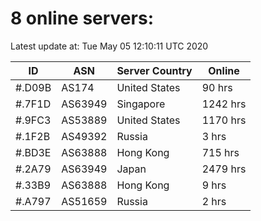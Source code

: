 # 8 online servers:

Latest update at: Tue May 05 12:10:11 UTC 2020

| ID | ASN | Server Country | Online |
| -- | --- | -------------- | ------ |
| #.D09B | AS174 | United States | 90 hrs |
| #.7F1D | AS63949 | Singapore | 1242 hrs |
| #.9FC3 | AS53889 | United States | 1170 hrs |
| #.1F2B | AS49392 | Russia | 3 hrs |
| #.BD3E | AS63888 | Hong Kong | 715 hrs |
| #.2A79 | AS63949 | Japan | 2479 hrs |
| #.33B9 | AS63888 | Hong Kong | 9 hrs |
| #.A797 | AS51659 | Russia | 2 hrs |

